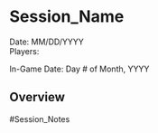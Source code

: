 # Session_Name

Date: MM/DD/YYYY  
Players: 

In-Game Date: Day # of Month, YYYY

## Overview

#Session_Notes